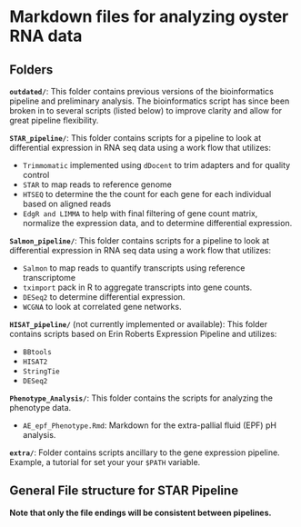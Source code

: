 # Markdown files for analyzing oyster RNA data  

## Folders  
**```outdated/```**:  This folder contains previous versions of the bioinformatics pipeline and preliminary analysis. The bioinformatics script has since been broken in to several scripts (listed below) to improve clarity and allow for great pipeline flexibility.  
  
**```STAR_pipeline/```**:  This folder contains scripts for a pipeline to look at differential expression in RNA seq data using a work flow that utilizes:  
- ```Trimmomatic``` implemented using ```dDocent``` to trim adapters and for quality control  
- ```STAR``` to map reads to reference genome  
- ```HTSEQ``` to determine the the count for each gene for each individual based on aligned reads   
- ```EdgR and LIMMA``` to help with final filtering of gene count matrix, normalize the expression data, and to determine differential expression.  

**```Salmon_pipeline/```**:  This folder contains scripts for a pipeline to look at differential expression in RNA seq data using a work flow that utilizes:
- ```Salmon``` to map reads to quantify transcripts using reference transcriptome  
- ```tximport``` pack in R to aggregate transcripts into gene counts.
- ```DESeq2``` to determine differential expression.  
- ```WCGNA``` to look at correlated gene networks. 
  
**```HISAT_pipeline/```** (not currently implemented or available):  This folder contains scripts based on Erin Roberts Expression Pipeline and utilizes:  
- ```BBtools```  
- ```HISAT2```  
- ```StringTie```  
- ```DESeq2```   

**```Phenotype_Analysis/```**: This folder contains the scripts for analyzing the phenotype data.
- ```AE_epf_Phenotype.Rmd```: Markdown for the extra-pallial fluid (EPF) pH analysis. 

**```extra/```**: Folder contains scripts ancillary to the gene expression pipeline. Example, a tutorial for set your your ```$PATH``` variable.
  
## General File structure for STAR Pipeline
  
**Note that only the file endings will be consistent between pipelines.**  
